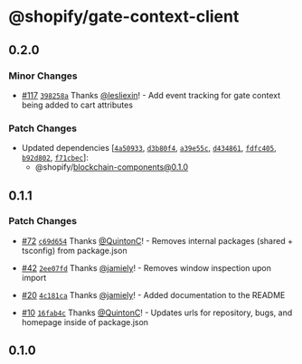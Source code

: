# @shopify/gate-context-client

## 0.2.0

### Minor Changes

- [#117](https://github.com/Shopify/blockchain-components/pull/117) [`398258a`](https://github.com/Shopify/blockchain-components/commit/398258a062fb43aea070872e42c40a49fb789335) Thanks [@lesliexin](https://github.com/lesliexin)! - Add event tracking for gate context being added to cart attributes

### Patch Changes

- Updated dependencies [[`4a50933`](https://github.com/Shopify/blockchain-components/commit/4a5093341f0c97db94b96974b65a86bfda84c4c4), [`d3b80f4`](https://github.com/Shopify/blockchain-components/commit/d3b80f40d2f7f667d02d08507abe25f8234a18f1), [`a39e55c`](https://github.com/Shopify/blockchain-components/commit/a39e55c8a7a58f36693212bf36b1a37a3a0462be), [`d434861`](https://github.com/Shopify/blockchain-components/commit/d43486128778301dfdb62ed68ca6f899fa267e2e), [`fdfc405`](https://github.com/Shopify/blockchain-components/commit/fdfc40547d68f0165c57c6ed9c591584c1dc494a), [`b92d802`](https://github.com/Shopify/blockchain-components/commit/b92d80233316afe8eb9549f54724e0b89059936d), [`f71cbec`](https://github.com/Shopify/blockchain-components/commit/f71cbec2bda512b71cab80e5ac21266c695444f7)]:
  - @shopify/blockchain-components@0.1.0

## 0.1.1

### Patch Changes

- [#72](https://github.com/Shopify/blockchain-components/pull/72) [`c69d654`](https://github.com/Shopify/blockchain-components/commit/c69d654fd46d72ee53c8775dc254d3888670aaed) Thanks [@QuintonC](https://github.com/QuintonC)! - Removes internal packages (shared + tsconfig) from package.json

- [#42](https://github.com/Shopify/blockchain-components/pull/42) [`2ee07fd`](https://github.com/Shopify/blockchain-components/commit/2ee07fd05af2f9e2616c536ba261a8cb4f28e048) Thanks [@jamiely](https://github.com/jamiely)! - Removes window inspection upon import

- [#20](https://github.com/Shopify/blockchain-components/pull/20) [`4c181ca`](https://github.com/Shopify/blockchain-components/commit/4c181cadf91969b1559b453c21b12bfc6ce3d73b) Thanks [@jamiely](https://github.com/jamiely)! - Added documentation to the README

- [#10](https://github.com/Shopify/blockchain-components/pull/10) [`16fab4c`](https://github.com/Shopify/blockchain-components/commit/16fab4c9491272cb5212c694991b35b3faa48a80) Thanks [@QuintonC](https://github.com/QuintonC)! - Updates urls for repository, bugs, and homepage inside of package.json

## 0.1.0
